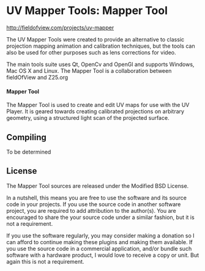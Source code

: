 UV Mapper Tools: Mapper Tool
============================
http://fieldofview.com/projects/uv-mapper

The UV Mapper Tools were created to provide an alternative to classic projection mapping animation and calibration techniques, but the tools can also be used for other purposes such as lens corrections for video. 

The main tools suite uses Qt, OpenCv and OpenGl and supports Windows, Mac OS X and Linux.
The Mapper Tool is a collaboration between fieldOfView and Z25.org

#### Mapper Tool
The Mapper Tool is used to create and edit UV maps for use with the UV Player. It is geared towards creating calibrated projections on arbitrary geometry, using a structured light scan of the projected surface.

Compiling
---------
To be determined

License
-------
The Mapper Tool sources are released under the Modified BSD License.

In a nutshell, this means you are free to use the software and its source code in your projects. If you use the source code in another software project, you are required to add attribution to the author(s). You are encouraged to share the your source code under a similar fashion, but it is not a requirement.

If you use the software regularly, you may consider making a donation so I can afford to continue making these plugins and making them available. If you use the source code in a commercial application, and/or bundle such software with a hardware product, I would love to receive a copy or unit. But again this is not a requirement.